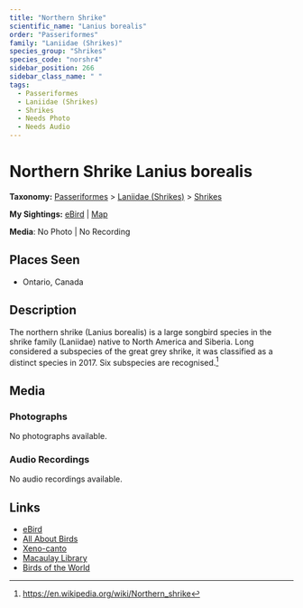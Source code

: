 ```yaml
---
title: "Northern Shrike"
scientific_name: "Lanius borealis"
order: "Passeriformes"
family: "Laniidae (Shrikes)"
species_group: "Shrikes"
species_code: "norshr4"
sidebar_position: 266
sidebar_class_name: " "
tags: 
  - Passeriformes
  - Laniidae (Shrikes)
  - Shrikes
  - Needs Photo
  - Needs Audio
---
```


# Northern Shrike <span className='sci_name'>Lanius borealis</span>

**Taxonomy:** [Passeriformes](/tags/passeriformes) > [Laniidae (Shrikes)](/tags/laniidae-shrikes) > [Shrikes](/tags/shrikes)

**My Sightings:** [eBird](https://ebird.org/lifelist?r=world&time=life&spp=norshr4) | [Map](/map?species_code=norshr4)

**Media**: No Photo | No Recording

## Places Seen

* Ontario, Canada

## Description
The northern shrike (Lanius borealis) is a large songbird species in the shrike family (Laniidae) native to North America and Siberia. Long considered a subspecies of the great grey shrike, it was classified as a distinct species in 2017. Six subspecies are recognised.[^1]

[^1]: https://en.wikipedia.org/wiki/Northern_shrike

## Media
### Photographs
No photographs available.

### Audio Recordings
No audio recordings available.

## Links
* [eBird](https://ebird.org/species/norshr4) 
* [All About Birds](https://www.allaboutbirds.org/guide/norshr4) 
* [Xeno-canto](https://www.xeno-canto.org/species/lanius-borealis) 
* [Macaulay Library](https://search.macaulaylibrary.org/catalog?taxonCode=norshr4&sort=rating_rank_desc)
* [Birds of the World](https://birdsoftheworld.org/bow/species/norshr4)
